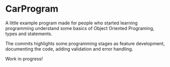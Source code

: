 # CarProgram

A little example program made for people who started learning programming understand some basics of Object Oriented Programing, types and statements.

The commits highlights some programming stages as feature development, documenting the code, adding validation and error handling.

Work in progress!
